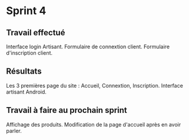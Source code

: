 # Sprint 4

## Travail effectué
Interface login Artisant.
Formulaire de connextion client.
Formulaire d'inscription client.
## Résultats
Les 3 premières page du site : Accueil, Connextion, Inscription.
Interface artisant Android.

## Travail à faire au prochain sprint
Affichage des produits.
Modification de la page d'accueil après en avoir parler.